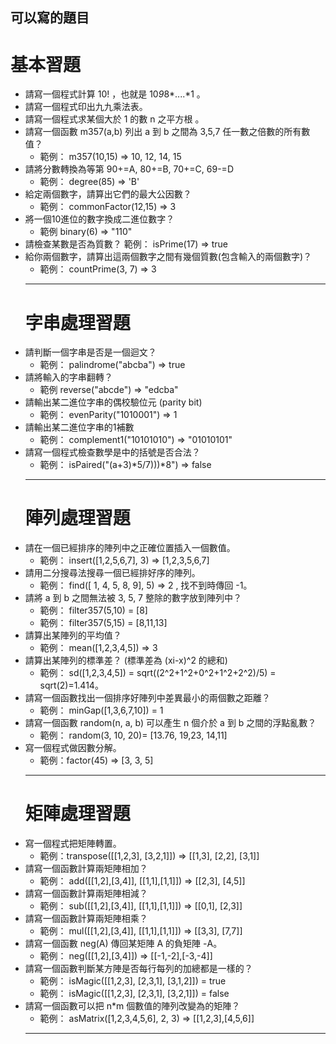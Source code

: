 ## 可以寫的題目
# 基本習題
* 請寫一個程式計算 10! ，也就是 10*9*8*....*1 。
* 請寫一個程式印出九九乘法表。
* 請寫一個程式求某個大於 1 的數 n 之平方根 。
* 請寫一個函數 m357(a,b) 列出 a 到 b 之間為 3,5,7 任一數之倍數的所有數值？
  * 範例： m357(10,15) => 10, 12, 14, 15
* 請將分數轉換為等第 90+=A, 80+=B, 70+=C, 69-=D
  * 範例： degree(85) => 'B'
* 給定兩個數字，請算出它們的最大公因數？
  * 範例： commonFactor(12,15) => 3
* 將一個10進位的數字換成二進位數字？
  * 範例 binary(6) => "110"
* 請檢查某數是否為質數？ 範例： isPrime(17) => true
* 給你兩個數字，請算出這兩個數字之間有幾個質數(包含輸入的兩個數字)？
  * 範例： countPrime(3, 7) => 3
  ---
  # 字串處理習題
* 請判斷一個字串是否是一個迴文？
  * 範例： palindrome("abcba") => true
* 請將輸入的字串翻轉？
  * 範例 reverse("abcde") => "edcba"
* 請輸出某二進位字串的偶校驗位元 (parity bit)
  * 範例： evenParity("1010001") => 1
* 請輸出某二進位字串的1補數
  * 範例： complement1("10101010") => "01010101"
* 請寫一個程式檢查數學是中的括號是否合法？
  * 範例： isPaired("(a+3)*5/7)))*8") => false
   ---
   # 陣列處理習題
* 請在一個已經排序的陣列中之正確位置插入一個數值。
  * 範例： insert([1,2,5,6,7], 3) => [1,2,3,5,6,7]
* 請用二分搜尋法搜尋一個已經排好序的陣列。
  * 範例： find([ 1, 4, 5, 8, 9], 5) => 2 , 找不到時傳回 -1。
* 請將 a 到 b 之間無法被 3, 5, 7 整除的數字放到陣列中？
  * 範例： filter357(5,10) = [8]
  * 範例： filter357(5,15) = [8,11,13]
* 請算出某陣列的平均值？
  * 範例： mean([1,2,3,4,5]) => 3
* 請算出某陣列的標準差？ (標準差為 (xi-x)^2 的總和)
  * 範例： sd([1,2,3,4,5]) = sqrt((2^2+1^2+0^2+1^2+2^2)/5) = sqrt(2)=1.414。
* 請寫一個函數找出一個排序好陣列中差異最小的兩個數之距離？
  * 範例： minGap([1,3,6,7,10]) = 1
* 請寫一個函數 random(n, a, b) 可以產生 n 個介於 a 到 b 之間的浮點亂數？
  * 範例： random(3, 10, 20)= [13.76, 19,23, 14,11]
* 寫一個程式做因數分解。
  * 範例：factor(45) => [3, 3, 5]
  ---
  # 矩陣處理習題
* 寫一個程式把矩陣轉置。
  * 範例：transpose([[1,2,3], [3,2,1]]) => [[1,3], [2,2], [3,1]]
* 請寫一個函數計算兩矩陣相加？
  * 範例： add([[1,2],[3,4]], [[1,1],[1,1]]) => [[2,3], [4,5]]
* 請寫一個函數計算兩矩陣相減？
  * 範例： sub([[1,2],[3,4]], [[1,1],[1,1]]) => [[0,1], [2,3]]
* 請寫一個函數計算兩矩陣相乘？
  * 範例： mul([[1,2],[3,4]], [[1,1],[1,1]]) => [[3,3], [7,7]]
* 請寫一個函數 neg(A) 傳回某矩陣 A 的負矩陣 -A。
  * 範例： neg([[1,2],[3,4]]) => [[-1,-2],[-3,-4]]
* 請寫一個函數判斷某方陣是否每行每列的加總都是一樣的？
  * 範例： isMagic([[1,2,3], [2,3,1], [3,1,2]]) = true
  * 範例： isMagic([[1,2,3], [2,3,1], [3,2,1]]) = false
* 請寫一個函數可以把 n*m 個數值的陣列改變為的矩陣？
  * 範例： asMatrix([1,2,3,4,5,6], 2, 3) => [[1,2,3],[4,5,6]]
  ---